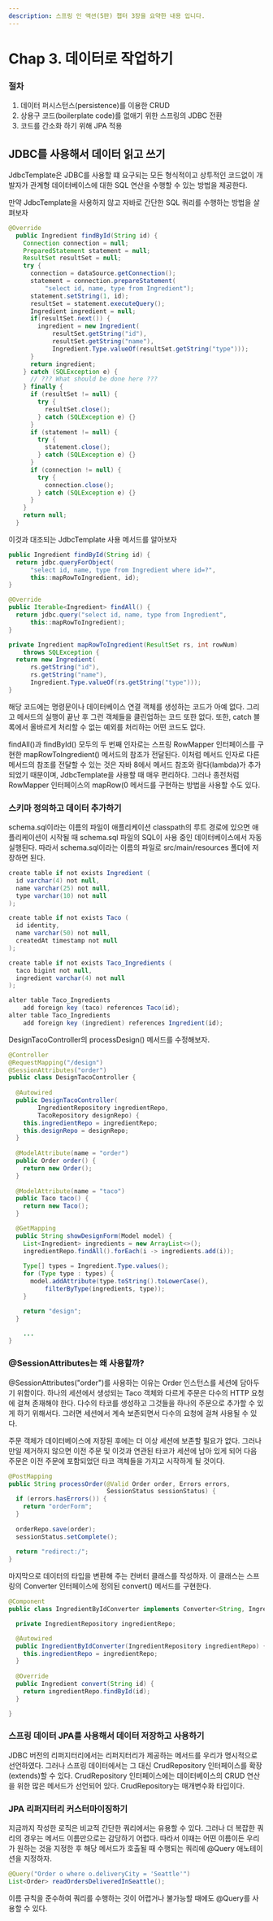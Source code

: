 ```yaml
---
description: 스프링 인 액션(5판) 챕터 3장을 요약한 내용 입니다.
---
```


# Chap 3. 데이터로 작업하기

### 절차

1. 데이터 퍼시스턴스\(persistence\)를 이용한 CRUD
2. 상용구 코드\(boilerplate code\)를 없애기 위한 스프링의 JDBC 전환
3. 코드를 간소화 하기 위해 JPA 적용

## JDBC를 사용해서 데이터 읽고 쓰기

JdbcTemplate은 JDBC를 사용할 떄 요구되는 모든 형식적이고 상투적인 코드없이 개발자가 관계형 데이터베이스에 대한 SQL 연산을 수행할 수 있는 방법을 제공한다.

만약 JdbcTemplate을 사용하지 않고 자바로 간단한 SQL 쿼리를 수행하는 방법을 살펴보자

```java
@Override
  public Ingredient findById(String id) {
    Connection connection = null;
    PreparedStatement statement = null;
    ResultSet resultSet = null;
    try {
      connection = dataSource.getConnection();
      statement = connection.prepareStatement(
          "select id, name, type from Ingredient");
      statement.setString(1, id);
      resultSet = statement.executeQuery();
      Ingredient ingredient = null;
      if(resultSet.next()) {
        ingredient = new Ingredient(
            resultSet.getString("id"),
            resultSet.getString("name"),
            Ingredient.Type.valueOf(resultSet.getString("type")));
      } 
      return ingredient;
    } catch (SQLException e) {
      // ??? What should be done here ???
    } finally {
      if (resultSet != null) {
        try {
          resultSet.close();
        } catch (SQLException e) {}
      }
      if (statement != null) {
        try {
          statement.close();
        } catch (SQLException e) {}
      }
      if (connection != null) {
        try {
          connection.close();
        } catch (SQLException e) {}
      }
    }
    return null;
  }
```

이것과 대조되는 JdbcTemplate 사용 메서드를 알아보자

```java
public Ingredient findById(String id) {
  return jdbc.queryForObject(
      "select id, name, type from Ingredient where id=?",
      this::mapRowToIngredient, id);
}

@Override
public Iterable<Ingredient> findAll() {
  return jdbc.query("select id, name, type from Ingredient",
      this::mapRowToIngredient);
}

private Ingredient mapRowToIngredient(ResultSet rs, int rowNum)
    throws SQLException {
  return new Ingredient(
      rs.getString("id"), 
      rs.getString("name"),
      Ingredient.Type.valueOf(rs.getString("type")));
}
```

해당 코드에는 명령문이나 데이터베이스 연결 객체를 생성하는 코드가 아예 없다. 그리고 메서드의 실행이 끝난 후 그런 객체들을 클린업하는 코드 또한 없다. 또한, catch 블록에서 올바르게 처리할 수 없는 예외를 처리하는 어떤 코드도 없다.

findAll\(\)과 findById\(\) 모두의 두 번째 인자로는 스프링 RowMapper 인터페이스를 구현한 mapRowToIngredient\(\) 메서드의 참조가 전달된다. 이처럼 메서드 인자로 다른 메서드의 참조를 전달할 수 있는 것은 자바 8에서 메서드 참조와 람다\(lambda\)가 추가되었기 때문이며, JdbcTemplate을 사용할 때 매우 편리하다. 그러나 종전처럼 RowMapper 인터페이스의 mapRow\(0 메서드를 구현하는 방법을 사용할 수도 있다.

### 스키마 정의하고 데이터 추가하기

schema.sql이라는 이름의 파일이 애플리케이션 classpath의 루트 경로에 있으면 애플리케이션이 시작될 때 schema.sql 파일의 SQL이 사용 중인 데이터베이스에서 자동 실행된다. 따라서 schema.sql이라는 이름의 파일로 src/main/resources 폴더에 저장하면 된다.

```java
create table if not exists Ingredient (
  id varchar(4) not null,
  name varchar(25) not null,
  type varchar(10) not null
);

create table if not exists Taco (
  id identity,
  name varchar(50) not null,
  createdAt timestamp not null
);

create table if not exists Taco_Ingredients (
  taco bigint not null,
  ingredient varchar(4) not null
);

alter table Taco_Ingredients
    add foreign key (taco) references Taco(id);
alter table Taco_Ingredients
    add foreign key (ingredient) references Ingredient(id);
```

DesignTacoController의 processDesign\(\) 메서드를 수정해보자.

```java
@Controller
@RequestMapping("/design")
@SessionAttributes("order")
public class DesignTacoController {
   
  @Autowired
  public DesignTacoController(
        IngredientRepository ingredientRepo, 
        TacoRepository designRepo) {
    this.ingredientRepo = ingredientRepo;
    this.designRepo = designRepo;
  }
 
  @ModelAttribute(name = "order")
  public Order order() {
    return new Order();
  }
  
  @ModelAttribute(name = "taco")
  public Taco taco() {
    return new Taco();
  }

  @GetMapping
  public String showDesignForm(Model model) {
    List<Ingredient> ingredients = new ArrayList<>();
    ingredientRepo.findAll().forEach(i -> ingredients.add(i));
    
    Type[] types = Ingredient.Type.values();
    for (Type type : types) {
      model.addAttribute(type.toString().toLowerCase(), 
          filterByType(ingredients, type));      
    }

    return "design";
  }

	...
}
```

### @SessionAttributes는 왜 사용할까?

@SessionAttributes\("order"\)를 사용하는 이유는 Order 인스턴스를 세션에 담아두기 위함이다. 하나의 세션에서 생성되는 Taco 객체와 다르게 주문은 다수의 HTTP 요청에 걸쳐 존재해야 한다. 다수의 타코를 생성하고 그것들을 하나의 주문으로 추가할 수 있게 하기 위해서다. 그러면 세션에서 계속 보존되면서 다수의 요청에 걸쳐 사용될 수 있다.

주문 객체가 데이터베이스에 저장된 후에는 더 이상 세션에 보존할 필요가 없다. 그러나 만일 제거하지 않으면 이전 주문 및 이것과 연관된 타코가 세션에 남아 있게 되어 다음 주문은 이전 주문에 포함되었던 타코 객체들을 가지고 시작하게 될 것이다.

```java
@PostMapping
public String processOrder(@Valid Order order, Errors errors, 
                           SessionStatus sessionStatus) {
  if (errors.hasErrors()) {
    return "orderForm";
  }
  
  orderRepo.save(order);
  sessionStatus.setComplete();
  
  return "redirect:/";
}
```

마지막으로 데이터의 타입을 변환해 주는 컨버터 클래스를 작성하자. 이 클래스는 스프링의 Converter 인터페이스에 정의된 convert\(\) 메서드를 구현한다.

```java
@Component
public class IngredientByIdConverter implements Converter<String, Ingredient> {

  private IngredientRepository ingredientRepo;

  @Autowired
  public IngredientByIdConverter(IngredientRepository ingredientRepo) {
    this.ingredientRepo = ingredientRepo;
  }
  
  @Override
  public Ingredient convert(String id) {
    return ingredientRepo.findById(id);
  }

}
```

### 스프링 데이터 JPA를 사용해서 데이터 저장하고 사용하기

JDBC 버전의 리퍼지터리에서는 리퍼지터리가 제공하는 메서드를 우리가 명시적으로 선언하였다. 그러나 스프링 데이터에서는 그 대신 CrudRepository 인터페이스를 확장\(extends\)할 수 있다. CrudRepository 인터페이스에는 데이터베이스의 CRUD 연산을 위한 많은 메서드가 선언되어 있다. CrudRepository는 매개변수화 타입이다.

### JPA 리퍼지터리 커스터마이징하기

지금까지 작성한 로직은 비교적 간단한 쿼리에서는 유용할 수 있다. 그러나 더 복잡한 쿼리의 경우는 메서드 이름만으로는 감당하기 어렵다. 따라서 이때는 어떤 이름이든 우리가 원하는 것을 지정한 후 해당 메서드가 호출될 때 수행되는 쿼리에 @Query 애노테이션을 지정하자.

```java
@Query("Order o where o.deliveryCity = 'Seattle'")
List<Order> readOrdersDeliveredInSeattle();
```

이름 규칙을 준수하여 쿼리를 수행하는 것이 어렵거나 불가능할 때에도 @Query를 사용할 수 있다.

